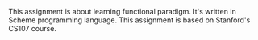 This assignment is about learning functional paradigm. It's written in Scheme programming language.
This assignment is based on Stanford's CS107 course.
